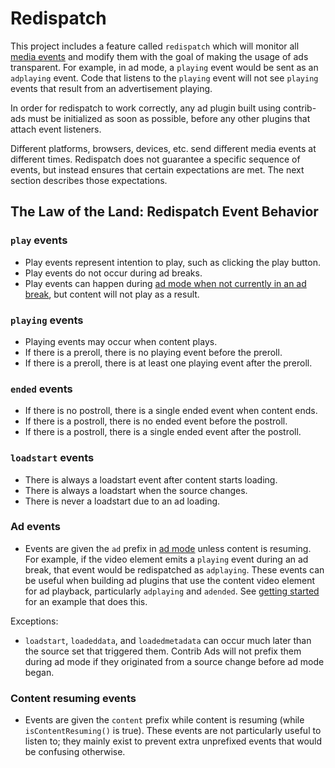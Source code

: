 # Redispatch

This project includes a feature called `redispatch` which will monitor all [media
events](https://developer.mozilla.org/en-US/docs/Web/Guide/Events/Media_events) and modify them with the goal of making the usage of ads transparent. For example, in ad mode, a `playing` event would be sent as an `adplaying` event. Code that listens to the `playing` event will not see `playing` events that result from an advertisement playing.

In order for redispatch to work correctly, any ad plugin built using contrib-ads must be initialized as soon as possible, before any other plugins that attach event listeners.

Different platforms, browsers, devices, etc. send different media events at different times. Redispatch does not guarantee a specific sequence of events, but instead ensures that certain expectations are met. The next section describes those expectations.

## The Law of the Land: Redispatch Event Behavior

### `play` events

* Play events represent intention to play, such as clicking the play button.
* Play events do not occur during ad breaks.
* Play events can happen during [ad mode when not currently in an ad break](ad-mode.md), but content will not play as a result.

### `playing` events

* Playing events may occur when content plays.
* If there is a preroll, there is no playing event before the preroll.
* If there is a preroll, there is at least one playing event after the preroll.

### `ended` events

* If there is no postroll, there is a single ended event when content ends.
* If there is a postroll, there is no ended event before the postroll.
* If there is a postroll, there is a single ended event after the postroll.

### `loadstart` events

* There is always a loadstart event after content starts loading.
* There is always a loadstart when the source changes.
* There is never a loadstart due to an ad loading.

### Ad events

* Events are given the `ad` prefix in [ad mode](ad-mode.md) unless content is resuming. For example, if the video element emits a `playing` event during an ad break, that event would be redispatched as `adplaying`. These events can be useful when building ad plugins that use the content video element for ad playback, particularly `adplaying` and `adended`. See [getting started](getting-started.md) for an example that does this.

Exceptions:

* `loadstart`, `loadeddata`, and `loadedmetadata` can occur much later than the source set that triggered them. Contrib Ads will not prefix them during ad mode if they originated from a source change before ad mode began.

### Content resuming events

* Events are given the `content` prefix while content is resuming (while `isContentResuming()` is true). These events are not particularly useful to listen to; they mainly exist to prevent extra unprefixed events that would be confusing otherwise.
